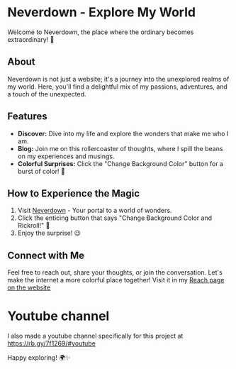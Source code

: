 # Neverdown - Explore My World

Welcome to Neverdown, the place where the ordinary becomes extraordinary! 🚀

## About

Neverdown is not just a website; it's a journey into the unexplored realms of my world. Here, you'll find a delightful mix of my passions, adventures, and a touch of the unexpected.

## Features

- **Discover:** Dive into my life and explore the wonders that make me who I am.
- **Blog:** Join me on this rollercoaster of thoughts, where I spill the beans on my experiences and musings.
- **Colorful Surprises:** Click the "Change Background Color" button for a burst of color! 🌈

## How to Experience the Magic

1. Visit [Neverdown](https://rb.gy/7f1269) - Your portal to a world of wonders.
2. Click the enticing button that says "Change Background Color and Rickroll!" 🎉
3. Enjoy the surprise! 😉

## Connect with Me

Feel free to reach out, share your thoughts, or join the conversation. Let's make the internet a more colorful place together!
Visit it in my [Reach page on the website](https://rb.gy/7f1269/#reach-me)

# Youtube channel
I also made a youtube channel specifically for this project at https://rb.gy/7f1269/#youtube

Happy exploring! 🌍✨
